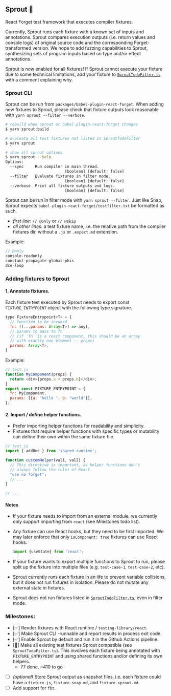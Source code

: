 ## Sprout 🌱
React Forget test framework that executes compiler fixtures.

Currently, Sprout runs each fixture with a known set of inputs and annotations. Sprout compares execution outputs (i.e. return values and console logs) of original source code and the corresponding Forget-transformed version.
We hope to add fuzzing capabilities to Sprout, synthesizing sets of program inputs based on type and/or effect annotations.

Sprout is now enabled for all fixtures! If Sprout cannot execute your fixture due to some technical limitations, add your fixture to [`SproutTodoFilter.ts`](./src/SproutTodoFilter.ts) with a comment explaining why.

### Sprout CLI
Sprout can be run from `packages/babel-plugin-react-forget`. When adding new fixtures to Sprout, please check that fixture outputs look reasonable with `yarn sprout --filter --verbose`.

```sh
# rebuild when sprout or babel-plugin-react-forget changes
$ yarn sprout:build

# evaluate all test fixtures not listed in SproutTodoFilter
$ yarn sprout

# show all sprout options
$ yarn sprout --help
Options:
  --sync     Run compiler in main thread.
                          [boolean] [default: false]
  --filter   Evaluate fixtures in filter mode.
                          [boolean] [default: false]
  --verbose  Print all fixture outputs and logs.
                          [boolean] [default: false]
```

Sprout can be run in filter mode with `yarn sprout --filter`. Just like Snap, Sprout expects `babel-plugin-react-forget/testfilter.txt` be formatted as such.
- *first line:* `// @only` or `// @skip`
- *all other lines:* a test fixture name, i.e. the relative path from the compiler fixtures dir, without a `.js` or `.expect.md` extension.

Example:
```c
// @only
console-readonly
constant-propagate-global-phis
dce-loop
```

### Adding fixtures to Sprout

#### 1. Annotate fixtures.
Each fixture test executed by Sprout needs to export const `FIXTURE_ENTRYPOINT` object with the following type signature.

```js
type FixtureEntrypoint<T> = {
  // function to be invoked
  fn: ((...params: Array<T>) => any),
  // params to pass to fn
  // (if `fn` is a react component, this should be an array
  // with exactly one element -- props)
  params: Array<T>,
}
```

Example:
```js
// test.js
function MyComponent(props) {
  return <div>{props.a + props.b}</div>;
}
export const FIXTURE_ENTRYPOINT = {
  fn: MyComponent,
  params: [{a: "hello ", b: "world"}],
};
```

#### 2. Import / define helper functions.

- Prefer importing helper functions for readability and simplicity.
- Fixtures that require helper functions with specific types or mutability can define their own within the same fixture file.

```js
// test.js
import { addOne } from 'shared-runtime';

function customHelper(val1, val2) {
  // This directive is important, as helper functions don't
  // always follow the rules of React.
  "use no forget";
  // ...
}

// ...
```

#### Notes
- If your fixture needs to import from an external module, we currently only support importing from `react` (see Milestones todo list).

- Any fixture can use React hooks, but they need to be first imported. We may later enforce that only `isComponent: true` fixtures can use React hooks.
    ```ts
    import {useState} from 'react';
    ```

- If your fixture wants to export multiple functions to Sprout to run, please split up the fixture into multiple files (e.g. `test-case-1`, `test-case-2`, etc).

- Sprout currently runs each fixture in an iife to prevent variable collisions, but it does not run fixtures in isolation. Please do not mutate any external state in fixtures.

- Sprout does not run fixtures listed in [`SproutTodoFilter.ts`](./src/SproutTodoFilter.ts), even in filter mode.

### Milestones:
- [✅] Render fixtures with React runtime / `testing-library/react`.
- [✅] Make Sprout CLI -runnable and report results in process exit code.
- [✅] Enable Sprout by default and run it in the Github Actions pipeline.
- [🚧] Make all existing test fixtures Sprout compatible (see `SproutTodoFilter.ts`). This involves each fixture being annotated with `FIXTURE_ENTRYPOINT` and using shared functions and/or defining its own helpers.
  - 77 done, ~410 to go
- [ ] *(optional)* Store Sprout output as snapshot files. i.e. each fixture could have a `fixture.js`, `fixture.snap.md`, and `fixture.sprout.md`.
- [ ] Add support for `fbt`.
